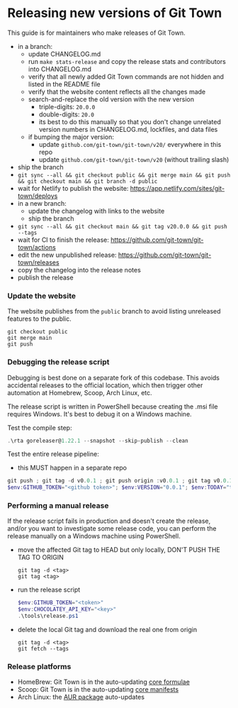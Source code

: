 # Releasing new versions of Git Town

This guide is for maintainers who make releases of Git Town.

- in a branch:
  - update CHANGELOG.md
  - run `make stats-release` and copy the release stats and contributors into
    CHANGELOG.md
  - verify that all newly added Git Town commands are not hidden and listed in
    the README file
  - verify that the website content reflects all the changes made
  - search-and-replace the old version with the new version
    - triple-digits: `20.0.0`
    - double-digits: `20.0`
    - its best to do this manually so that you don't change unrelated version
      numbers in CHANGELOG.md, lockfiles, and data files
  - if bumping the major version:
    - update `github.com/git-town/git-town/v20/` everywhere in this repo
    - update `github.com/git-town/git-town/v20` (without trailing slash)
- ship the branch
- `git sync --all && git checkout public && git merge main && git push && git checkout main && git branch -d public`
- wait for Netlify to publish the website:
  https://app.netlify.com/sites/git-town/deploys
- in a new branch:
  - update the changelog with links to the website
  - ship the branch
- `git sync --all && git checkout main && git tag v20.0.0 && git push --tags`
- wait for CI to finish the release:
  https://github.com/git-town/git-town/actions
- edit the new unpublished release:
  https://github.com/git-town/git-town/releases
- copy the changelog into the release notes
- publish the release

### Update the website

The website publishes from the `public` branch to avoid listing unreleased
features to the public.

```
git checkout public
git merge main
git push
```

### Debugging the release script

Debugging is best done on a separate fork of this codebase. This avoids
accidental releases to the official location, which then trigger other
automation at Homebrew, Scoop, Arch Linux, etc.

The release script is written in PowerShell because creating the .msi file
requires Windows. It's best to debug it on a Windows machine.

Test the compile step:

```powershell
.\rta goreleaser@1.22.1 --snapshot --skip-publish --clean
```

Test the entire release pipeline:

- this MUST happen in a separate repo

```powershell
git push ; git tag -d v0.0.1 ; git push origin :v0.0.1 ; git tag v0.0.1 ; git push --tags
$env:GITHUB_TOKEN="<github token>"; $env:VERSION="0.0.1"; $env:TODAY="today"; .\tools\release.ps1
```

### Performing a manual release

If the release script fails in production and doesn't create the release, and/or
you want to investigate some release code, you can perform the release manually
on a Windows machine using PowerShell.

- move the affected Git tag to HEAD but only locally, DON'T PUSH THE TAG TO
  ORIGIN

  ```
  git tag -d <tag>
  git tag <tag>
  ```

- run the release script
  ```powershell
  $env:GITHUB_TOKEN="<token>"
  $env:CHOCOLATEY_API_KEY="<key>"
  .\tools\release.ps1
  ```

- delete the local Git tag and download the real one from origin

  ```
  git tag -d <tag>
  git fetch --tags
  ```

### Release platforms

- HomeBrew: Git Town is in the auto-updating
  [core formulae](https://formulae.brew.sh/formula/git-town)
- Scoop: Git Town is in the auto-updating
  [core manifests](https://github.com/ScoopInstaller/Main/blob/master/bucket/git-town.json)
- Arch Linux: the [AUR package](https://aur.archlinux.org/packages/git-town)
  auto-updates
